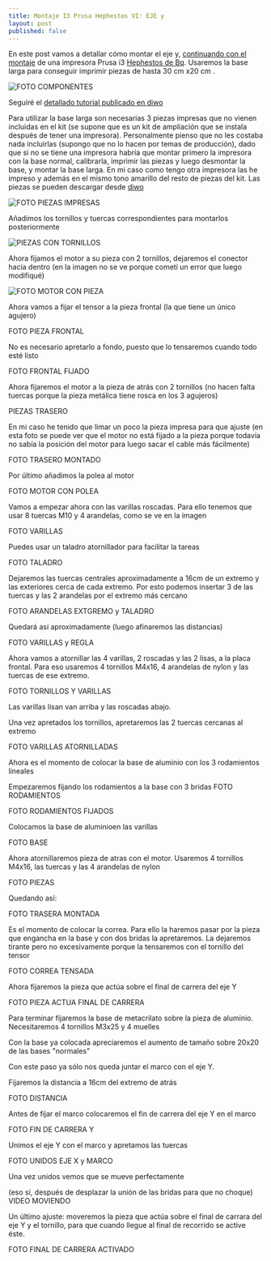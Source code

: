 ```yaml
---
title: Montaje I3 Prusa Hephestos VI: EJE y
layout: post
published: false
---
```


En este post vamos a detallar cómo montar el eje y, [continuando con el montaje](http://blog.elcacharreo.com/tag/hephestos/) de una impresora Prusa i3 [Hephestos de Bq](http://bq.com/es/prusa). Usaremos la base larga para conseguir imprimir piezas de hasta 30 cm x20 cm .

![FOTO COMPONENTES](https://lh4.googleusercontent.com/-o7eWXB9T-pw/VVfBsWvbFsI/AAAAAAAA7TU/oVsgyQUiAzM/w1014-h761-no/IMG_20150515_143341.jpg)

Seguiré el [detallado tutorial publicado en diwo](http://diwo.bq.com/montaje-de-la-actualizacion-a-base-larga/)

Para utilizar la base larga son necesarias 3 piezas impresas que no vienen incluidas en el kit (se supone que es un kit de ampliación que se instala después de tener una impresora). Personalmente pienso que no les costaba nada incluirlas (supongo que no lo hacen por temas de producción), dado que si no se tiene una impresora habría que montar primero la impresora con la base normal, calibrarla, imprimir las piezas y luego desmontar la base, y montar la base larga. En mi caso como tengo otra impresora las he impreso y además en el mismo tono amarillo del resto de piezas del kit. Las piezas se pueden descargar desde [diwo](http://diwo.bq.com/wp-content/uploads/2015/01/Piezas_impresas_base_larga.zip)
 
![FOTO PIEZAS IMPRESAS](https://lh4.googleusercontent.com/-qhmxi71KbLU/VVfCvpkhmqI/AAAAAAAA7TM/krnsU5lON18/w1014-h761-no/IMG_20150515_143232.jpg)

Añadimos los tornillos y tuercas correspondientes para montarlos posteriormente

![PIEZAS CON TORNILLOS](https://lh4.googleusercontent.com/-7mOp1alAjtc/VVfCvvPFytI/AAAAAAAA7TA/mDerryp-5NY/w1014-h761-no/IMG_20150515_145523.jpg)

Ahora fijamos el motor a su pieza con 2 tornillos, dejaremos el conector hacia dentro (en la imagen no se ve porque cometí un error que luego modifiqué)

![FOTO MOTOR CON PIEZA](https://lh4.googleusercontent.com/-ayLXDB286Ew/VVfCvsxRT2I/AAAAAAAA7TA/Vj-ZiPsqu5s/w1014-h761-no/IMG_20150515_150018.jpg)

Ahora vamos a fijar el tensor a la pieza frontal (la que tiene un único agujero)

FOTO PIEZA FRONTAL

No es necesario apretarlo a fondo, puesto que lo tensaremos cuando todo esté listo

FOTO FRONTAL FIJADO

Ahora fijaremos el motor a la pieza de atrás con 2 tornillos (no hacen falta tuercas porque la pieza metálica tiene rosca en los 3 agujeros)

PIEZAS TRASERO

En mi caso he tenido que limar un poco la pieza impresa para que ajuste (en esta foto se puede ver que el motor no está fijado a la pieza porque todavía no sabía la posición del motor para luego sacar el cable más fácilmente)

FOTO TRASERO MONTADO

Por último añadimos la polea al motor

FOTO MOTOR CON POLEA

Vamos a empezar ahora con las varillas roscadas. Para ello tenemos que usar 8 tuercas M10 y 4 arandelas, como se ve en la imagen

FOTO VARILLAS

Puedes usar un taladro atornillador para facilitar la tareas

FOTO TALADRO

Dejaremos las tuercas centrales aproximadamente a 16cm de un extremo y las exteriores cerca de cada extremo. Por esto podemos insertar 3 de las tuercas y las 2 arandelas por el extremo más cercano

FOTO ARANDELAS EXTGREMO y TALADRO 

Quedará así aproximadamente (luego afinaremos las distancias)

FOTO VARILLAS y REGLA

Ahora vamos a atornillar las 4 varillas, 2 roscadas y las 2 lisas, a la placa frontal. Para eso usaremos 4 tornillos M4x16, 4 arandelas de nylon y las tuercas de ese extremo. 

FOTO TORNILLOS Y VARILLAS

Las varillas lisan van arriba y las roscadas abajo.

Una vez apretados los tornillos, apretaremos las 2 tuercas cercanas al extremo

FOTO VARILLAS ATORNILLADAS

Ahora es el momento de colocar la base de aluminio con los 3 rodamientos lineales 

Empezaremos fijando los rodamientos a la base con 3 bridas
FOTO RODAMIENTOS

FOTO RODAMIENTOS FIJADOS

Colocamos la base de aluminioen las varillas

FOTO BASE

Ahora atornillaremos pieza de atras con el motor. Usaremos 4 tornillos M4x16, las tuercas y las 4 arandelas de nylon

FOTO PIEZAS

Quedando así:

FOTO TRASERA MONTADA

Es el momento de colocar la correa. Para ello la haremos pasar por la pieza que engancha en la base y con dos bridas la apretaremos. La dejaremos tirante pero no excesivamente porque la tensaremos con el tornillo del tensor

FOTO CORREA TENSADA

Ahora fijaremos la pieza que actúa sobre el final de carrera del eje Y

FOTO PIEZA ACTUA FINAL DE CARRERA

Para terminar fijaremos la base de metacrilato sobre la pieza de aluminio. Necesitaremos 4 tornillos M3x25 y 4 muelles

Con la base ya colocada apreciaremos el aumento de tamaño sobre 20x20 de las bases "normales"

Con este paso ya sólo nos queda juntar el marco con el eje Y.

Fijaremos la distancia a 16cm del extremo de atrás

FOTO DISTANCIA

Antes de fijar el marco colocaremos el fin de carrera del eje Y en el marco

FOTO FIN DE CARRERA Y

Unimos el eje Y con el marco y apretamos las tuercas

FOTO UNIDOS EJE X y MARCO

Una vez unidos vemos que se mueve perfectamente

(eso sí, después de desplazar la unión de las bridas para que no choque)
VIDEO MOVIENDO

Un último ajuste: moveremos la pieza que actúa sobre el final de carrara del eje Y y el tornillo, para que cuando llegue al final de recorrido se active éste.

FOTO FINAL DE CARRERA ACTIVADO